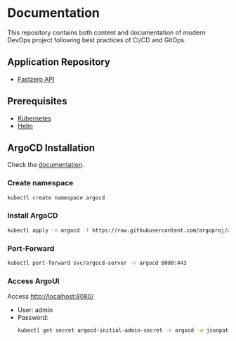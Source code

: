 # Documentation

This repository contains both content and documentation of modern DevOps project following best practices of CI/CD and GitOps.

## Application Repository

+ [Fastzero API](https://github.com/mateussgubim/fastapi-project)

## Prerequisites

+ [Kubernetes](https://kubernetes.io/docs/setup/)
+ [Helm](https://helm.sh/docs/intro/install/#from-script)

## ArgoCD Installation

Check the [documentation](https://argo-cd.readthedocs.io/en/stable/getting_started/).

### Create namespace

```bash
kubectl create namespace argocd
```

### Install ArgoCD

```bash
kubectl apply -n argocd -f https://raw.githubusercontent.com/argoproj/argo-cd/stable/manifests/install.yaml
```

### Port-Forward

```bash
kubectl port-forward svc/argocd-server -n argocd 8080:443
```

### Access ArgoUI

Access [http://localhost:8080/](http://localhost:8080)

  + User: admin
  + Password:
    ```bash
    kubectl get secret argocd-initial-admin-secret -n argocd -o jsonpath="{.data.password}" | base64 -d
    ```
